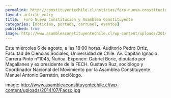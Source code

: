 ```yaml
---
permalink: http://constituyentechile.cl/noticias/foro-nueva-constitucion-asamblea-constituyente.html
layout: article_entry
title:  Foro Nueva Constitución y Asamblea Constituyente
categories: [noticias, portada, carrusel, eventos]
published: true
image: http://www.asambleaconstituyentechile.cl/wp-content/uploads/2014/07/Facso.jpg
---
```


Este miércoles 6 de agosto, a las 18:00 horas.
Auditorio Pedro Ortiz, Facultad de Ciencias Sociales, Universidad de Chile.
Av. Capitán Ignacio Carrera Pinto n°1045, Ñuñoa.
Exponen:
Gabriel Boric, diputado por Magallanes y ex presidente de la FECH.
Gustavo Ruz, sociólogo y Coordinador Nacional del Movimiento por la Asamblea Constituyente.
Manuel Antonio Garretón, sociólogo.

image: http://www.asambleaconstituyentechile.cl/wp-content/uploads/2014/07/Facso.jpg
